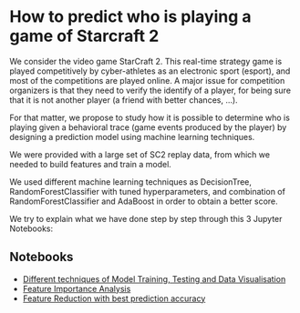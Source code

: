 # How to predict who is playing a game of Starcraft 2
We consider the video game StarCraft 2. This real-time strategy game is played competitively by cyber-athletes as an electronic sport (esport), and most of the competitions are played online. A major issue for competition organizers is that they need to verify the identify of a player, for being sure that it is not another player (a friend with better chances, …).

For that matter, we propose to study how it is possible to determine who is playing given a behavioral trace (game events produced by the player) by designing a prediction model using machine learning techniques.

We were provided with a large set of SC2 replay data, from which we needed to build features and train a model.


We used different machine learning techniques as DecisionTree, RandomForestClassifier with tuned hyperparameters, and combination of RandomForestClassifier and AdaBoost in order to obtain a better score.

We try to explain what we have done step by step through this 3 Jupyter Notebooks:

## Notebooks

- [Different techniques of Model Training, Testing and Data Visualisation](StarCraft_Player_Prediction.ipynb)
- [Feature Importance Analysis](Feature_Importance.ipynb)
- [Feature Reduction with best prediction accuracy](train_jupyter.ipynb)



